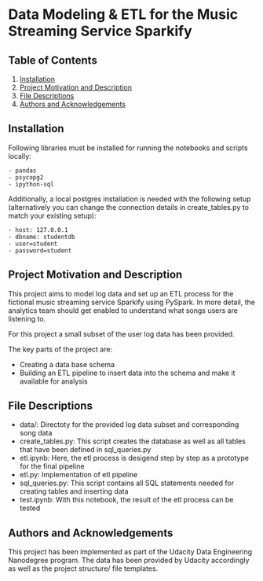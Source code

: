 # Data Modeling & ETL for the Music Streaming Service Sparkify

## Table of Contents
1. [Installation](#Installation)
2. [Project Motivation and Description](#Project-Motivation)
3. [File Descriptions](#File-Descriptions)
4. [Authors and Acknowledgements](#Authors-Acknowledgements)

## Installation <a name="Installation"></a>
Following libraries must be installed for running the notebooks and scripts locally:

    - pandas
    - psycopg2
    - ipython-sql

Additionally, a local postgres installation is needed with the following setup (alternatively you can change the connection details in create_tables.py to match your existing setup):

    - host: 127.0.0.1
    - dbname: studentdb
    - user=student
    - password=student

## Project Motivation and Description <a name="Project-Motivation"></a>

This project aims to model log data and set up an ETL process for the fictional music streaming service Sparkify using PySpark.
In more detail, the analytics team should get enabled to understand what songs users are listening to.

For this project a small subset of the user log data has been provided.

The key parts of the project are:
* Creating a data base schema 
* Building an ETL pipeline to insert data into the schema and make it available for analysis

## File Descriptions <a name="File-Descriptions"></a>

* data/: Directoty for the provided log data subset and corresponding song data 
* create_tables.py: This script creates the database as well as all tables that have been defined in sql_queries.py
* etl.ipynb: Here, the etl process is desigend step by step as a prototype for the final pipeline
* etl.py: Implementation of etl pipeline
* sql_queries.py: This script contains all SQL statements needed for creating tables and inserting data
* test.ipynb: With this notebook, the result of the etl process can be tested

## Authors and Acknowledgements <a name="Authors-Acknowledgements"></a>
This project has been implemented as part of the Udacity Data Engineering Nanodegree program. The data has been provided by Udacity accordingly as well as the project structure/ file templates.
